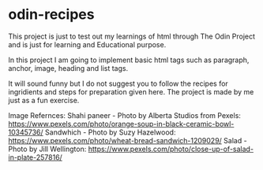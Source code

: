 # odin-recipes
This project is just to test out my learnings of html through The Odin Project and is just for learning and Educational purpose.

In this project I am going to implement basic html tags such as paragraph, anchor, image, heading and list tags.

It will sound funny but I do not suggest you to follow the recipes for ingridients and steps for preparation given here. The project is made by me just as a fun exercise.

Image Refernces:
Shahi paneer - Photo by Alberta Studios from Pexels: https://www.pexels.com/photo/orange-soup-in-black-ceramic-bowl-10345736/
Sandwhich - Photo by Suzy Hazelwood: https://www.pexels.com/photo/wheat-bread-sandwich-1209029/
Salad - Photo by Jill Wellington: https://www.pexels.com/photo/close-up-of-salad-in-plate-257816/